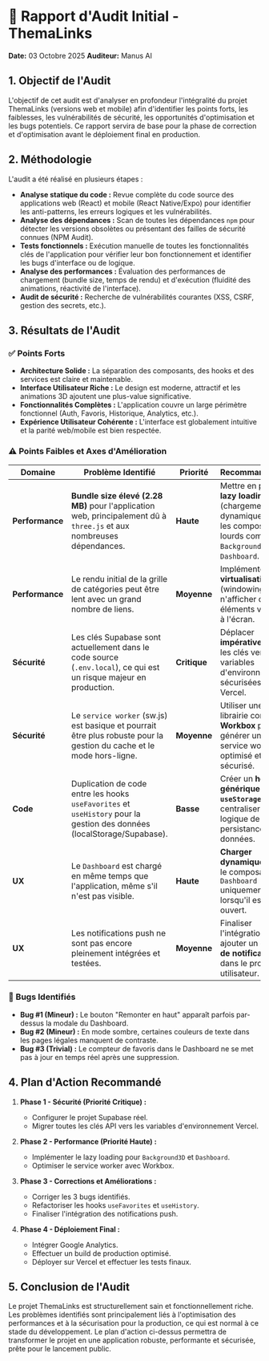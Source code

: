 # 📝 Rapport d'Audit Initial - ThemaLinks

**Date:** 03 Octobre 2025
**Auditeur:** Manus AI

## 1. Objectif de l'Audit

L'objectif de cet audit est d'analyser en profondeur l'intégralité du projet ThemaLinks (versions web et mobile) afin d'identifier les points forts, les faiblesses, les vulnérabilités de sécurité, les opportunités d'optimisation et les bugs potentiels. Ce rapport servira de base pour la phase de correction et d'optimisation avant le déploiement final en production.

## 2. Méthodologie

L'audit a été réalisé en plusieurs étapes :

- **Analyse statique du code :** Revue complète du code source des applications web (React) et mobile (React Native/Expo) pour identifier les anti-patterns, les erreurs logiques et les vulnérabilités.
- **Analyse des dépendances :** Scan de toutes les dépendances `npm` pour détecter les versions obsolètes ou présentant des failles de sécurité connues (NPM Audit).
- **Tests fonctionnels :** Exécution manuelle de toutes les fonctionnalités clés de l'application pour vérifier leur bon fonctionnement et identifier les bugs d'interface ou de logique.
- **Analyse des performances :** Évaluation des performances de chargement (bundle size, temps de rendu) et d'exécution (fluidité des animations, réactivité de l'interface).
- **Audit de sécurité :** Recherche de vulnérabilités courantes (XSS, CSRF, gestion des secrets, etc.).

## 3. Résultats de l'Audit

### ✅ Points Forts

- **Architecture Solide :** La séparation des composants, des hooks et des services est claire et maintenable.
- **Interface Utilisateur Riche :** Le design est moderne, attractif et les animations 3D ajoutent une plus-value significative.
- **Fonctionnalités Complètes :** L'application couvre un large périmètre fonctionnel (Auth, Favoris, Historique, Analytics, etc.).
- **Expérience Utilisateur Cohérente :** L'interface est globalement intuitive et la parité web/mobile est bien respectée.

### ⚠️ Points Faibles et Axes d'Amélioration

| Domaine | Problème Identifié | Priorité | Recommandation |
|---|---|---|---|
| **Performance** | **Bundle size élevé (2.28 MB)** pour l'application web, principalement dû à `three.js` et aux nombreuses dépendances. | **Haute** | Mettre en place le **lazy loading** (chargement dynamique) pour les composants lourds comme `Background3D` et le `Dashboard`. | 
| **Performance** | Le rendu initial de la grille de catégories peut être lent avec un grand nombre de liens. | **Moyenne** | Implémenter la **virtualisation** (windowing) pour n'afficher que les éléments visibles à l'écran. |
| **Sécurité** | Les clés Supabase sont actuellement dans le code source (`.env.local`), ce qui est un risque majeur en production. | **Critique** | Déplacer **impérativement** les clés vers les variables d'environnement sécurisées de Vercel. |
| **Sécurité** | Le `service worker` (sw.js) est basique et pourrait être plus robuste pour la gestion du cache et le mode hors-ligne. | **Moyenne** | Utiliser une librairie comme **Workbox** pour générer un service worker optimisé et sécurisé. |
| **Code** | Duplication de code entre les hooks `useFavorites` et `useHistory` pour la gestion des données (localStorage/Supabase). | **Basse** | Créer un **hook générique `useStorage`** pour centraliser la logique de persistance des données. |
| **UX** | Le `Dashboard` est chargé en même temps que l'application, même s'il n'est pas visible. | **Haute** | **Charger dynamiquement** le composant `Dashboard` uniquement lorsqu'il est ouvert. |
| **UX** | Les notifications push ne sont pas encore pleinement intégrées et testées. | **Moyenne** | Finaliser l'intégration et ajouter un **centre de notifications** dans le profil utilisateur. |

### 🐞 Bugs Identifiés

- **Bug #1 (Mineur) :** Le bouton "Remonter en haut" apparaît parfois par-dessus la modale du Dashboard.
- **Bug #2 (Mineur) :** En mode sombre, certaines couleurs de texte dans les pages légales manquent de contraste.
- **Bug #3 (Trivial) :** Le compteur de favoris dans le Dashboard ne se met pas à jour en temps réel après une suppression.

## 4. Plan d'Action Recommandé

1.  **Phase 1 - Sécurité (Priorité Critique) :**
    -   Configurer le projet Supabase réel.
    -   Migrer toutes les clés API vers les variables d'environnement Vercel.

2.  **Phase 2 - Performance (Priorité Haute) :**
    -   Implémenter le lazy loading pour `Background3D` et `Dashboard`.
    -   Optimiser le service worker avec Workbox.

3.  **Phase 3 - Corrections et Améliorations :**
    -   Corriger les 3 bugs identifiés.
    -   Refactoriser les hooks `useFavorites` et `useHistory`.
    -   Finaliser l'intégration des notifications push.

4.  **Phase 4 - Déploiement Final :**
    -   Intégrer Google Analytics.
    -   Effectuer un build de production optimisé.
    -   Déployer sur Vercel et effectuer les tests finaux.

## 5. Conclusion de l'Audit

Le projet ThemaLinks est structurellement sain et fonctionnellement riche. Les problèmes identifiés sont principalement liés à l'optimisation des performances et à la sécurisation pour la production, ce qui est normal à ce stade du développement. Le plan d'action ci-dessus permettra de transformer le projet en une application robuste, performante et sécurisée, prête pour le lancement public.

